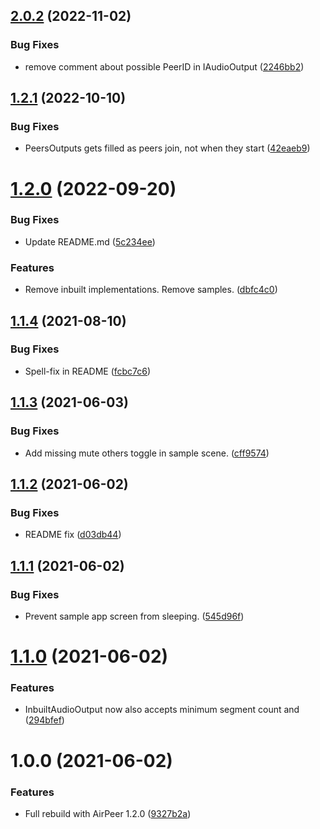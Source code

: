 ## [2.0.2](https://github.com/adrenak/univoice/compare/v2.0.1...v2.0.2) (2022-11-02)


### Bug Fixes

* remove comment about possible PeerID in IAudioOutput ([2246bb2](https://github.com/adrenak/univoice/commit/2246bb2bef234b84bdf6cd55a9faf87e09133953))

## [1.2.1](https://github.com/adrenak/univoice/compare/v1.2.0...v1.2.1) (2022-10-10)


### Bug Fixes

* PeersOutputs gets filled as peers join, not when they start ([42eaeb9](https://github.com/adrenak/univoice/commit/42eaeb95eef4eea7ee559da9fdbcac78ceb941b4))

# [1.2.0](https://github.com/adrenak/univoice/compare/v1.1.4...v1.2.0) (2022-09-20)


### Bug Fixes

* Update README.md ([5c234ee](https://github.com/adrenak/univoice/commit/5c234ee1e6aad430f72b4879a401bb98f3e68b88))


### Features

* Remove inbuilt implementations. Remove samples. ([dbfc4c0](https://github.com/adrenak/univoice/commit/dbfc4c0a1ffd99d03aefe72aec0e27debe68525a))

## [1.1.4](https://github.com/adrenak/univoice/compare/v1.1.3...v1.1.4) (2021-08-10)


### Bug Fixes

* Spell-fix in README ([fcbc7c6](https://github.com/adrenak/univoice/commit/fcbc7c6c28c84415a50050d7014ecdfc39347309))

## [1.1.3](https://github.com/adrenak/univoice/compare/v1.1.2...v1.1.3) (2021-06-03)


### Bug Fixes

* Add missing mute others toggle in sample scene. ([cff9574](https://github.com/adrenak/univoice/commit/cff9574bdd4b769de519f451e489b9dcdb76f649))

## [1.1.2](https://github.com/adrenak/univoice/compare/v1.1.1...v1.1.2) (2021-06-02)


### Bug Fixes

* README fix ([d03db44](https://github.com/adrenak/univoice/commit/d03db449e1fe2557a57df75ccfc8fe4a310f308f))

## [1.1.1](https://github.com/adrenak/univoice/compare/v1.1.0...v1.1.1) (2021-06-02)


### Bug Fixes

* Prevent sample app screen from sleeping. ([545d96f](https://github.com/adrenak/univoice/commit/545d96f16b858ba1dbdb01de5298ba62c06c2725))

# [1.1.0](https://github.com/adrenak/univoice/compare/v1.0.0...v1.1.0) (2021-06-02)


### Features

* InbuiltAudioOutput now also accepts minimum segment count and ([294bfef](https://github.com/adrenak/univoice/commit/294bfef5677d49cd941b513c421980cf6a5e393f))

# 1.0.0 (2021-06-02)


### Features

* Full rebuild with AirPeer 1.2.0 ([9327b2a](https://github.com/adrenak/univoice/commit/9327b2a05da766e91bad5f8e6288e5c328ded429))
